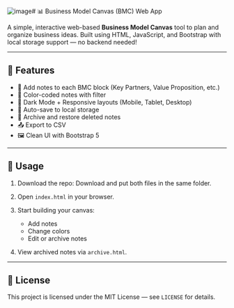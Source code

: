 ![image](https://github.com/user-attachments/assets/dc56118a-743c-456f-b31f-365bb63441f3)﻿# 📊 Business Model Canvas (BMC) Web App

A simple, interactive web-based **Business Model Canvas** tool to plan and organize business ideas. Built using HTML, JavaScript, and Bootstrap with local storage support — no backend needed!

---

## 🌟 Features

- 🧱 Add notes to each BMC block (Key Partners, Value Proposition, etc.)
- 🎨 Color-coded notes with filter
- 🌙 Dark Mode + Responsive layouts (Mobile, Tablet, Desktop)
- 💾 Auto-save to local storage
- 📁 Archive and restore deleted notes
- 📤 Export to CSV
- 🖼️ Clean UI with Bootstrap 5

---

## 🚀 Usage

1. Download the repo:
Download and put both files in the same folder. 

2. Open `index.html` in your browser.

3. Start building your canvas:
   - Add notes
   - Change colors
   - Edit or archive notes

4. View archived notes via `archive.html`.

---

## 📝 License

This project is licensed under the MIT License — see `LICENSE` for details.


